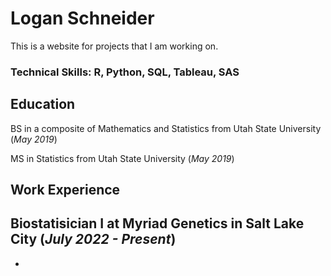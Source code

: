 # Logan Schneider
This is a website for projects that I am working on.

### Technical Skills: R, Python, SQL, Tableau, SAS

## Education
BS in a composite of Mathematics and Statistics from Utah State University (_May 2019_)

MS in Statistics from Utah State University (_May 2019_)

## Work Experience
**Biostatisician I at Myriad Genetics in Salt Lake City (_July 2022 - Present_)**
- 
- 
